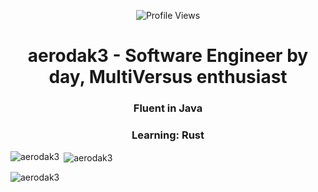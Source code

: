 <p align="center">
    <img src="https://komarev.com/ghpvc/?username=aerodak3" alt="Profile Views">
  </p>
<h1 align="center">aerodak3 - Software Engineer by day, MultiVersus enthusiast</h1>
<h3 align="center">Fluent in Java</h3>
<h3 align="center">Learning: Rust</h3>
<p><img align="left" src="https://github-readme-stats.vercel.app/api/top-langs?username=aerodak3&show_icons=true&locale=en&layout=compact" alt="aerodak3" /></p>

<p>&nbsp;<img align="center" src="https://github-readme-stats.vercel.app/api?username=aerodak3&show_icons=true&locale=en" alt="aerodak3" /></p>

<p><img align="center" src="https://github-readme-streak-stats.herokuapp.com/?user=aerodak3&" alt="aerodak3" /></p>
